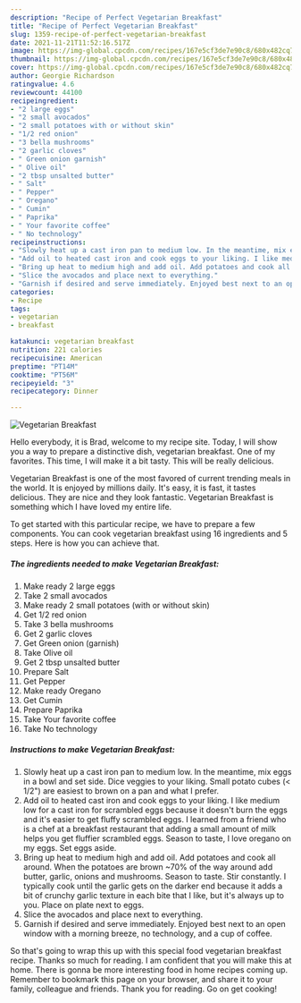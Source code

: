 ```yaml
---
description: "Recipe of Perfect Vegetarian Breakfast"
title: "Recipe of Perfect Vegetarian Breakfast"
slug: 1359-recipe-of-perfect-vegetarian-breakfast
date: 2021-11-21T11:52:16.517Z
image: https://img-global.cpcdn.com/recipes/167e5cf3de7e90c8/680x482cq70/vegetarian-breakfast-recipe-main-photo.jpg
thumbnail: https://img-global.cpcdn.com/recipes/167e5cf3de7e90c8/680x482cq70/vegetarian-breakfast-recipe-main-photo.jpg
cover: https://img-global.cpcdn.com/recipes/167e5cf3de7e90c8/680x482cq70/vegetarian-breakfast-recipe-main-photo.jpg
author: Georgie Richardson
ratingvalue: 4.6
reviewcount: 44100
recipeingredient:
- "2 large eggs"
- "2 small avocados"
- "2 small potatoes with or without skin"
- "1/2 red onion"
- "3 bella mushrooms"
- "2 garlic cloves"
- " Green onion garnish"
- " Olive oil"
- "2 tbsp unsalted butter"
- " Salt"
- " Pepper"
- " Oregano"
- " Cumin"
- " Paprika"
- " Your favorite coffee"
- " No technology"
recipeinstructions:
- "Slowly heat up a cast iron pan to medium low. In the meantime, mix eggs in a bowl and set side. Dice veggies to your liking. Small potato cubes (&lt; 1/2&#34;) are easiest to brown on a pan and what I prefer."
- "Add oil to heated cast iron and cook eggs to your liking. I like medium low for a cast iron for scrambled eggs because it doesn&#39;t burn the eggs and it&#39;s easier to get fluffy scrambled eggs. I learned from a friend who is a chef at a breakfast restaurant that adding a small amount of milk helps you get fluffier scrambled eggs. Season to taste, I love oregano on my eggs. Set eggs aside."
- "Bring up heat to medium high and add oil. Add potatoes and cook all around. When the potatoes are brown ~70% of the way around add butter, garlic, onions and mushrooms. Season to taste. Stir constantly. I typically cook until the garlic gets on the darker end because it adds a bit of crunchy garlic texture in each bite that I like, but it&#39;s always up to you. Place on plate next to eggs."
- "Slice the avocados and place next to everything."
- "Garnish if desired and serve immediately. Enjoyed best next to an open window with a morning breeze, no technology, and a cup of coffee."
categories:
- Recipe
tags:
- vegetarian
- breakfast

katakunci: vegetarian breakfast 
nutrition: 221 calories
recipecuisine: American
preptime: "PT14M"
cooktime: "PT56M"
recipeyield: "3"
recipecategory: Dinner

---
```



![Vegetarian Breakfast](https://img-global.cpcdn.com/recipes/167e5cf3de7e90c8/680x482cq70/vegetarian-breakfast-recipe-main-photo.jpg)

Hello everybody, it is Brad, welcome to my recipe site. Today, I will show you a way to prepare a distinctive dish, vegetarian breakfast. One of my favorites. This time, I will make it a bit tasty. This will be really delicious.



Vegetarian Breakfast is one of the most favored of current trending meals in the world. It is enjoyed by millions daily. It's easy, it is fast, it tastes delicious. They are nice and they look fantastic. Vegetarian Breakfast is something which I have loved my entire life.


To get started with this particular recipe, we have to prepare a few components. You can cook vegetarian breakfast using 16 ingredients and 5 steps. Here is how you can achieve that.

<!--inarticleads1-->

##### The ingredients needed to make Vegetarian Breakfast:

1. Make ready 2 large eggs
1. Take 2 small avocados
1. Make ready 2 small potatoes (with or without skin)
1. Get 1/2 red onion
1. Take 3 bella mushrooms
1. Get 2 garlic cloves
1. Get  Green onion (garnish)
1. Take  Olive oil
1. Get 2 tbsp unsalted butter
1. Prepare  Salt
1. Get  Pepper
1. Make ready  Oregano
1. Get  Cumin
1. Prepare  Paprika
1. Take  Your favorite coffee
1. Take  No technology




<!--inarticleads2-->

##### Instructions to make Vegetarian Breakfast:

1. Slowly heat up a cast iron pan to medium low. In the meantime, mix eggs in a bowl and set side. Dice veggies to your liking. Small potato cubes (&lt; 1/2&#34;) are easiest to brown on a pan and what I prefer.
1. Add oil to heated cast iron and cook eggs to your liking. I like medium low for a cast iron for scrambled eggs because it doesn&#39;t burn the eggs and it&#39;s easier to get fluffy scrambled eggs. I learned from a friend who is a chef at a breakfast restaurant that adding a small amount of milk helps you get fluffier scrambled eggs. Season to taste, I love oregano on my eggs. Set eggs aside.
1. Bring up heat to medium high and add oil. Add potatoes and cook all around. When the potatoes are brown ~70% of the way around add butter, garlic, onions and mushrooms. Season to taste. Stir constantly. I typically cook until the garlic gets on the darker end because it adds a bit of crunchy garlic texture in each bite that I like, but it&#39;s always up to you. Place on plate next to eggs.
1. Slice the avocados and place next to everything.
1. Garnish if desired and serve immediately. Enjoyed best next to an open window with a morning breeze, no technology, and a cup of coffee.




So that's going to wrap this up with this special food vegetarian breakfast recipe. Thanks so much for reading. I am confident that you will make this at home. There is gonna be more interesting food in home recipes coming up. Remember to bookmark this page on your browser, and share it to your family, colleague and friends. Thank you for reading. Go on get cooking!
